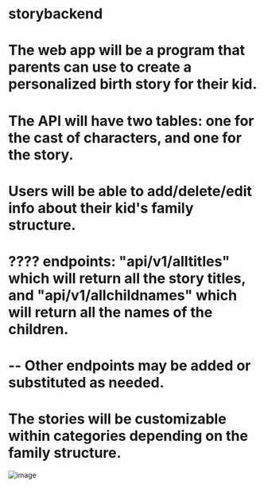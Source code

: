 # storybackend

# The web app will be a program that parents can use to create a personalized birth story for their kid.
# The API will have two tables: one for the cast of characters, and one for the story.
# Users will be able to add/delete/edit info about their kid's family structure.
# ???? endpoints: "api/v1/alltitles" which will return all the story titles, and "api/v1/allchildnames" which will return all the names of the children.
# -- Other endpoints may be added or substituted as needed.
# The stories will be customizable within categories depending on the family structure.
![image](https://user-images.githubusercontent.com/20972876/155913772-7455a5fb-cf10-4226-8274-d02078c03d4e.png)
